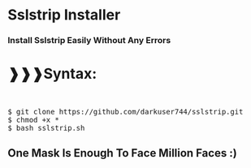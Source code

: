 # Sslstrip Installer<br>
<h3>Install Sslstrip Easily Without Any Errors</h3>
<h1>❱❱❱Syntax:</h1><br>
<div class="highlight highlight-source-shell"><pre>$ git clone https://github.com/darkuser744/sslstrip.git <br>$ chmod +x * <br>$ bash sslstrip.sh</pre></div>
<h2>One Mask Is Enough To Face Million Faces :)</h2>

